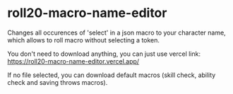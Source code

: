 # roll20-macro-name-editor
Changes all occurences of 'select' in a json macro to your character name, which allows to roll macro without selecting a token.

You don't need to download anything, you can just use vercel link: https://roll20-macro-name-editor.vercel.app/

If no file selected, you can download default macros (skill check, ability check and saving throws macros).
